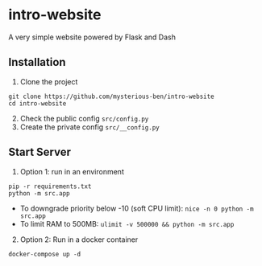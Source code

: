 # intro-website
A very simple website powered by Flask and Dash


## Installation

1. Clone the project
```shell script
git clone https://github.com/mysterious-ben/intro-website
cd intro-website
```
2. Check the public config `src/config.py`
3. Create the private config `src/__config.py`


## Start Server

1. Option 1: run in an environment
```shell script
pip -r requirements.txt
python -m src.app
```
- To downgrade priority below -10 (soft CPU limit): `nice -n 0 python -m src.app`
- To limit RAM to 500MB: `ulimit -v 500000 && python -m src.app`

2. Option 2: Run in a docker container
```shell script
docker-compose up -d
```
